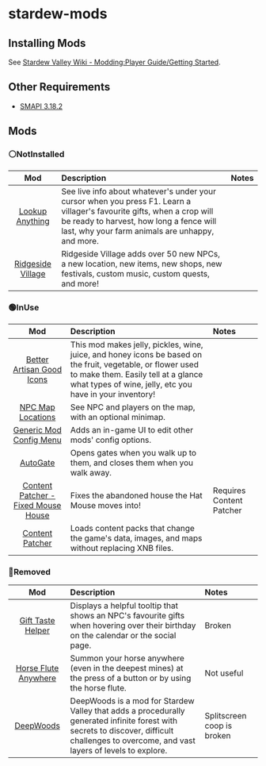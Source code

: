 # stardew-mods

## Installing Mods

See [Stardew Valley Wiki - Modding:Player Guide/Getting Started](https://stardewvalleywiki.com/Modding:Player_Guide/Getting_Started).

## Other Requirements

- [SMAPI 3.18.2](https://smapi.io/)

## Mods

### ⚪NotInstalled

| Mod | Description | Notes |
| :-: | :-- | :-- |
| [Lookup Anything](https://www.nexusmods.com/stardewvalley/mods/541) | See live info about whatever's under your cursor when you press F1. Learn a villager's favourite gifts, when a crop will be ready to harvest, how long a fence will last, why your farm animals are unhappy, and more. | |
| [Ridgeside Village](https://www.nexusmods.com/stardewvalley/mods/7286) | Ridgeside Village adds over 50 new NPCs, a new location, new items, new shops, new festivals, custom music, custom quests, and more! |  |

### 🟢InUse

| Mod | Description | Notes |
| :-: | :-- | :-- |
| [Better Artisan Good Icons](https://www.nexusmods.com/stardewvalley/mods/2080) |This mod makes jelly, pickles, wine, juice, and honey icons be based on the fruit, vegetable, or flower used to make them. Easily tell at a glance what types of wine, jelly, etc you have in your inventory! |  |
| [NPC Map Locations](https://www.nexusmods.com/stardewvalley/mods/239) |See NPC and players on the map, with an optional minimap. |  |
| [Generic Mod Config Menu](https://www.nexusmods.com/stardewvalley/mods/5098) |Adds an in-game UI to edit other mods' config options. |  |
| [AutoGate](https://www.nexusmods.com/stardewvalley/mods/820) |Opens gates when you walk up to them, and closes them when you walk away. |  |
| [Content Patcher - Fixed Mouse House](https://www.nexusmods.com/stardewvalley/mods/1975) | Fixes the abandoned house the Hat Mouse moves into! | Requires Content Patcher |
| [Content Patcher](https://www.nexusmods.com/stardewvalley/mods/1915) | Loads content packs that change the game's data, images, and maps without replacing XNB files. |  |

### 🔴Removed

| Mod | Description | Notes |
| :-: | :-- | :-- |
| [Gift Taste Helper](https://www.nexusmods.com/stardewvalley/mods/229) | Displays a helpful tooltip that shows an NPC's favourite gifts when hovering over their birthday on the calendar or the social page. | Broken |
| [Horse Flute Anywhere](https://www.nexusmods.com/stardewvalley/mods/7500) | Summon your horse anywhere (even in the deepest mines) at the press of a button or by using the horse flute. | Not useful |
| [DeepWoods](https://www.nexusmods.com/stardewvalley/mods/2571) | DeepWoods is a mod for Stardew Valley that adds a procedurally generated infinite forest with secrets to discover, difficult challenges to overcome, and vast layers of levels to explore. | Splitscreen coop is broken |



